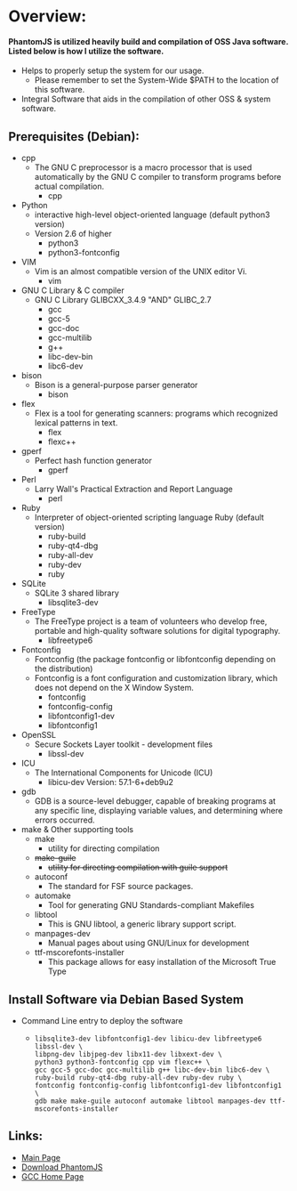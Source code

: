 

# Overview:
#### PhantomJS is utilized heavily build and compilation of OSS Java software. Listed below is how I utilize the software.
- Helps to properly setup the system for our usage.
  * Please remember to set the System-Wide $PATH to the location of this software.
- Integral Software that aids in the compilation of other OSS & system software.

## Prerequisites (Debian):
- cpp
  * The GNU C preprocessor is a macro processor that is used automatically by the GNU C compiler to transform programs before actual compilation.
    * cpp
- Python
  * interactive high-level object-oriented language (default python3 version)
  * Version 2.6 of higher
    * python3
    * python3-fontconfig
- VIM
  * Vim is an almost compatible version of the UNIX editor Vi.
    * vim
- GNU C Library & C compiler
  * GNU C Library GLIBCXX_3.4.9 "AND" GLIBC_2.7  
    * gcc
    * gcc-5
    * gcc-doc
    * gcc-multilib
    * g++
    * libc-dev-bin
    * libc6-dev
- bison
  * Bison is a general-purpose parser generator
    * bison
- flex
  * Flex is a tool for generating scanners: programs which recognized lexical patterns in text.
    * flex
    * flexc++
- gperf
  * Perfect hash function generator
    * gperf
- Perl
  * Larry Wall's Practical Extraction and Report Language
    * perl
- Ruby
  * Interpreter of object-oriented scripting language Ruby (default version)
    * ruby-build
    * ruby-qt4-dbg
    * ruby-all-dev
    * ruby-dev
    * ruby
- SQLite
  * SQLite 3 shared library
    * libsqlite3-dev
- FreeType
  * The FreeType project is a team of volunteers who develop free, portable and high-quality software solutions for digital typography.
    * libfreetype6
- Fontconfig
  * Fontconfig (the package fontconfig or libfontconfig depending on the distribution)
  * Fontconfig is a font configuration and customization library, which does not depend on the X Window System.
    * fontconfig
    * fontconfig-config
    * libfontconfig1-dev
    * libfontconfig1
- OpenSSL
  * Secure Sockets Layer toolkit - development files
    * libssl-dev
- ICU
  * The International Components for Unicode (ICU)
    * libicu-dev      Version: 57.1-6+deb9u2
- gdb
  * GDB is a source-level debugger, capable of breaking programs at any specific line, displaying variable values, and determining where errors occurred.
- make & Other supporting tools
  * make
    * utility for directing compilation
  * ~~make-guile~~
    * ~~utility for directing compilation with guile support~~
  * autoconf
    * The standard for FSF source packages.
  * automake
    * Tool for generating GNU Standards-compliant Makefiles
  * libtool
    * This is GNU libtool, a generic library support script.
  * manpages-dev
    * Manual pages about using GNU/Linux for development
  * ttf-mscorefonts-installer
    * This package allows for easy installation of the Microsoft True Type

## Install Software via Debian Based System
- Command Line entry to deploy the software
    * ```sudo apt-get install build-essential g++ flex bison gperf perl \
      libsqlite3-dev libfontconfig1-dev libicu-dev libfreetype6 libssl-dev \
      libpng-dev libjpeg-dev libx11-dev libxext-dev \
      python3 python3-fontconfig cpp vim flexc++ \
      gcc gcc-5 gcc-doc gcc-multilib g++ libc-dev-bin libc6-dev \
      ruby-build ruby-qt4-dbg ruby-all-dev ruby-dev ruby \
      fontconfig fontconfig-config libfontconfig1-dev libfontconfig1 \
      gdb make make-guile autoconf automake libtool manpages-dev ttf-mscorefonts-installer
      ```

## Links:
- [Main Page](http://phantomjs.org "Main PhantomJS URL")
- [Download PhantomJS](http://phantomjs.org/download.html "PhantomJS Download URL")
- [GCC Home Page](https://gcc.gnu.org/ "GCC Main Home Page")
